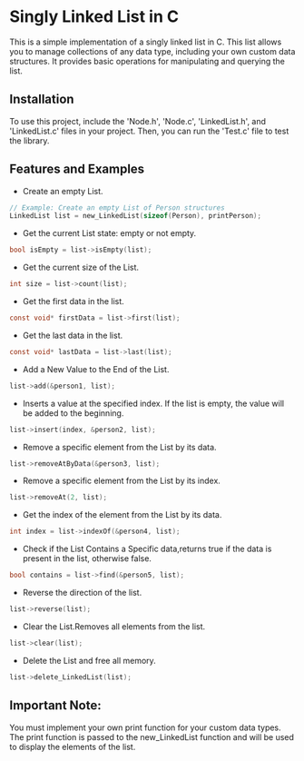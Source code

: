 # Singly Linked List in C

This is a simple implementation of a singly linked list in C. This list allows you to manage collections of any data type, including your own custom data structures. It provides basic operations for manipulating and querying the list.

## Installation

To use this project, include the 'Node.h', 'Node.c', 'LinkedList.h', and 'LinkedList.c' files in your project. Then, you can run the 'Test.c' file to test the library.

## Features and Examples

  * Create an empty List.

  ```c
  // Example: Create an empty List of Person structures
  LinkedList list = new_LinkedList(sizeof(Person), printPerson);
  ```

  
  * Get the current List state: empty or not empty.

  ```c
  bool isEmpty = list->isEmpty(list);
  ```


  * Get the current size of the List.

  ```cpp
  int size = list->count(list);
  ```


  * Get the first data in the list.

  ```c
  const void* firstData = list->first(list);
  ```


  * Get the last data in the list.

  ```c
  const void* lastData = list->last(list);
  ```


  * Add a New Value to the End of the List.

  ```c
  list->add(&person1, list);
  ```


  * Inserts a value at the specified index. If the list is empty, the value will be added to the beginning.

  ```c
  list->insert(index, &person2, list);
  ```


  * Remove a specific element from the List by its data.

  ```c
  list->removeAtByData(&person3, list);
  ```


  * Remove a specific element from the List by its index.

  ```c
  list->removeAt(2, list);
  ```


  * Get the index of the element from the List by its data.

  ```c
  int index = list->indexOf(&person4, list);
  ```


  * Check if the List Contains a Specific data,returns true if the data is present in the list, otherwise false.

  ```c
  bool contains = list->find(&person5, list);
  ```


  * Reverse the direction of the list.

  ```c
  list->reverse(list);
  ```


  * Clear the List.Removes all elements from the list.

  ```c
  list->clear(list);
  ```


  * Delete the List and free all memory.

  ```c
  list->delete_LinkedList(list);
  ```

## Important Note:

You must implement your own print function for your custom data types. The print function is passed to the new_LinkedList function and will be used to display the elements of the list.
